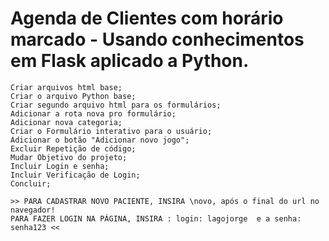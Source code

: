<h1> Agenda de Clientes com horário marcado - Usando conhecimentos em Flask aplicado a Python. </h1>


```
Criar arquivos html base;
Criar o arquivo Python base;
Criar segundo arquivo html para os formulários;
Adicionar a rota nova pro formulário;
Adicionar nova categoria;
Criar o Formulário interativo para o usuário;
Adicionar o botão "Adicionar novo jogo";
Excluir Repetição de código;
Mudar Objetivo do projeto;
Incluir Login e senha;
Incluir Verificação de Login;
Concluir;

>> PARA CADASTRAR NOVO PACIENTE, INSIRA \novo, após o final do url no navegador!
PARA FAZER LOGIN NA PÁGINA, INSIRA : login: lagojorge  e a senha: senha123 <<

```
